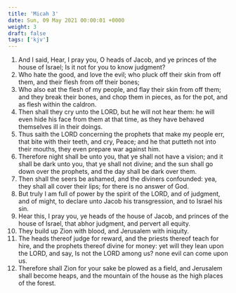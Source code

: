 ```yaml
---
title: 'Micah 3'
date: Sun, 09 May 2021 00:00:01 +0000
weight: 3
draft: false
tags: ['kjv'] 
---
```


1. And I said, Hear, I pray you, O heads of Jacob, and ye princes of the house of Israel; Is it not for you to know judgment?
2. Who hate the good, and love the evil; who pluck off their skin from off them, and their flesh from off their bones;
3. Who also eat the flesh of my people, and flay their skin from off them; and they break their bones, and chop them in pieces, as for the pot, and as flesh within the caldron.
4. Then shall they cry unto the LORD, but he will not hear them: he will even hide his face from them at that time, as they have behaved themselves ill in their doings.
5. Thus saith the LORD concerning the prophets that make my people err, that bite with their teeth, and cry, Peace; and he that putteth not into their mouths, they even prepare war against him.
6. Therefore night shall be unto you, that ye shall not have a vision; and it shall be dark unto you, that ye shall not divine; and the sun shall go down over the prophets, and the day shall be dark over them.
7. Then shall the seers be ashamed, and the diviners confounded: yea, they shall all cover their lips; for there is no answer of God.
8. But truly I am full of power by the spirit of the LORD, and of judgment, and of might, to declare unto Jacob his transgression, and to Israel his sin.
9. Hear this, I pray you, ye heads of the house of Jacob, and princes of the house of Israel, that abhor judgment, and pervert all equity.
10. They build up Zion with blood, and Jerusalem with iniquity.
11. The heads thereof judge for reward, and the priests thereof teach for hire, and the prophets thereof divine for money: yet will they lean upon the LORD, and say, Is not the LORD among us? none evil can come upon us.
12. Therefore shall Zion for your sake be plowed as a field, and Jerusalem shall become heaps, and the mountain of the house as the high places of the forest.
